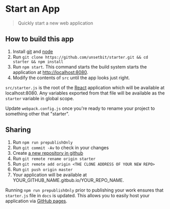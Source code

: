 # Start an App

> Quickly start a new web application

## How to build this app
1. Install [git](https://git-scm.com) and [node](https://nodejs.org/)
2. Run `git clone https://github.com/unsetbit/starter.git && cd starter && npm install`
3. Run `npm start`. This command starts the build system starts the application at [http://localhost:8080](http://localhost:8080).
4. Modify the contents of `src` until the app looks just right.

`src/starter.js` is the root of the [React](https://reactjs.org/) application which will be available at localhost:8080. Any variables exported from that file will be available as the `starter` variable in global scope.

Update `webpack.config.js` once you're ready to rename your project to
something other that "starter".

## Sharing
1. Run `npm run prepublishOnly`
2. Run `git commit -Av` to check in your changes
3. Create [a new repository in github](https://github.com/new)
4. Run `git remote rename origin starter`
5. Run `git remote add origin <THE CLONE ADDRESS OF YOUR NEW REPO>`
6. Run `git push origin master`
7. Your application will be available at YOUR_GITHUB_NAME.gitbub.io/YOUR_REPO_NAME.

Running `npm run prepublishOnly` prior to publishing your work ensures that  `starter.js` file in `docs` is updated. This allows you to easily host your application via
[GitHub pages](https://pages.github.com/).

